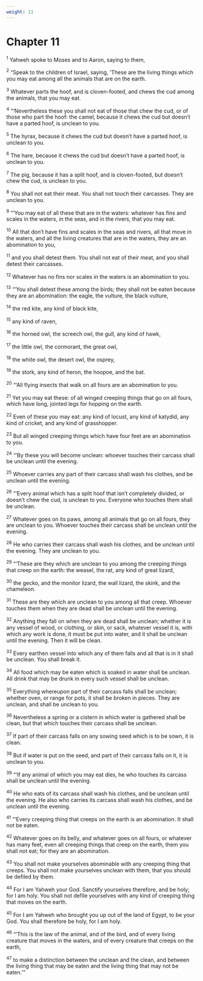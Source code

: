 ```yaml
---
weight: 11
---
```


# Chapter 11

<sup>1</sup> Yahweh spoke to Moses and to Aaron, saying to them, 

<sup>2</sup> “Speak to the children of Israel, saying, ‘These are the living things which you may eat among all the animals that are on the earth. 

<sup>3</sup> Whatever parts the hoof, and is cloven-footed, and chews the cud among the animals, that you may eat. 

<sup>4</sup> “‘Nevertheless these you shall not eat of those that chew the cud, or of those who part the hoof: the camel, because it chews the cud but doesn’t have a parted hoof, is unclean to you. 

<sup>5</sup> The hyrax, because it chews the cud but doesn’t have a parted hoof, is unclean to you. 

<sup>6</sup> The hare, because it chews the cud but doesn’t have a parted hoof, is unclean to you. 

<sup>7</sup> The pig, because it has a split hoof, and is cloven-footed, but doesn’t chew the cud, is unclean to you. 

<sup>8</sup> You shall not eat their meat. You shall not touch their carcasses. They are unclean to you. 

<sup>9</sup> “‘You may eat of all these that are in the waters: whatever has fins and scales in the waters, in the seas, and in the rivers, that you may eat. 

<sup>10</sup> All that don’t have fins and scales in the seas and rivers, all that move in the waters, and all the living creatures that are in the waters, they are an abomination to you, 

<sup>11</sup> and you shall detest them. You shall not eat of their meat, and you shall detest their carcasses. 

<sup>12</sup> Whatever has no fins nor scales in the waters is an abomination to you. 

<sup>13</sup> “‘You shall detest these among the birds; they shall not be eaten because they are an abomination: the eagle, the vulture, the black vulture, 

<sup>14</sup> the red kite, any kind of black kite, 

<sup>15</sup> any kind of raven, 

<sup>16</sup> the horned owl, the screech owl, the gull, any kind of hawk, 

<sup>17</sup> the little owl, the cormorant, the great owl, 

<sup>18</sup> the white owl, the desert owl, the osprey, 

<sup>19</sup> the stork, any kind of heron, the hoopoe, and the bat. 

<sup>20</sup> “‘All flying insects that walk on all fours are an abomination to you. 

<sup>21</sup> Yet you may eat these: of all winged creeping things that go on all fours, which have long, jointed legs for hopping on the earth. 

<sup>22</sup> Even of these you may eat: any kind of locust, any kind of katydid, any kind of cricket, and any kind of grasshopper. 

<sup>23</sup> But all winged creeping things which have four feet are an abomination to you. 

<sup>24</sup> “‘By these you will become unclean: whoever touches their carcass shall be unclean until the evening. 

<sup>25</sup> Whoever carries any part of their carcass shall wash his clothes, and be unclean until the evening. 

<sup>26</sup> “‘Every animal which has a split hoof that isn’t completely divided, or doesn’t chew the cud, is unclean to you. Everyone who touches them shall be unclean. 

<sup>27</sup> Whatever goes on its paws, among all animals that go on all fours, they are unclean to you. Whoever touches their carcass shall be unclean until the evening. 

<sup>28</sup> He who carries their carcass shall wash his clothes, and be unclean until the evening. They are unclean to you. 

<sup>29</sup> “‘These are they which are unclean to you among the creeping things that creep on the earth: the weasel, the rat, any kind of great lizard, 

<sup>30</sup> the gecko, and the monitor lizard, the wall lizard, the skink, and the chameleon. 

<sup>31</sup> These are they which are unclean to you among all that creep. Whoever touches them when they are dead shall be unclean until the evening. 

<sup>32</sup> Anything they fall on when they are dead shall be unclean; whether it is any vessel of wood, or clothing, or skin, or sack, whatever vessel it is, with which any work is done, it must be put into water, and it shall be unclean until the evening. Then it will be clean. 

<sup>33</sup> Every earthen vessel into which any of them falls and all that is in it shall be unclean. You shall break it. 

<sup>34</sup> All food which may be eaten which is soaked in water shall be unclean. All drink that may be drunk in every such vessel shall be unclean. 

<sup>35</sup> Everything whereupon part of their carcass falls shall be unclean; whether oven, or range for pots, it shall be broken in pieces. They are unclean, and shall be unclean to you. 

<sup>36</sup> Nevertheless a spring or a cistern in which water is gathered shall be clean, but that which touches their carcass shall be unclean. 

<sup>37</sup> If part of their carcass falls on any sowing seed which is to be sown, it is clean. 

<sup>38</sup> But if water is put on the seed, and part of their carcass falls on it, it is unclean to you. 

<sup>39</sup> “‘If any animal of which you may eat dies, he who touches its carcass shall be unclean until the evening. 

<sup>40</sup> He who eats of its carcass shall wash his clothes, and be unclean until the evening. He also who carries its carcass shall wash his clothes, and be unclean until the evening. 

<sup>41</sup> “‘Every creeping thing that creeps on the earth is an abomination. It shall not be eaten. 

<sup>42</sup> Whatever goes on its belly, and whatever goes on all fours, or whatever has many feet, even all creeping things that creep on the earth, them you shall not eat; for they are an abomination. 

<sup>43</sup> You shall not make yourselves abominable with any creeping thing that creeps. You shall not make yourselves unclean with them, that you should be defiled by them. 

<sup>44</sup> For I am Yahweh your God. Sanctify yourselves therefore, and be holy; for I am holy. You shall not defile yourselves with any kind of creeping thing that moves on the earth. 

<sup>45</sup> For I am Yahweh who brought you up out of the land of Egypt, to be your God. You shall therefore be holy, for I am holy. 

<sup>46</sup> “‘This is the law of the animal, and of the bird, and of every living creature that moves in the waters, and of every creature that creeps on the earth, 

<sup>47</sup> to make a distinction between the unclean and the clean, and between the living thing that may be eaten and the living thing that may not be eaten.’” 


